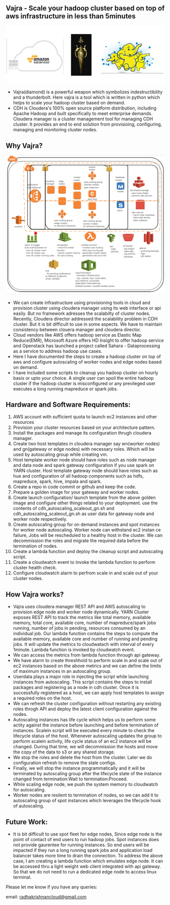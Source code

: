 Vajra - Scale your hadoop cluster based on top of aws infrastructure in less than 5minutes
------------------------------------------------------------------------------------------

![vajra](vajra-hadoop.png?raw=true)

* Vajra(diamond) is a powerful weapon which symbolizes indestructibility and a thunderbolt. Here vajra is a tool which is written in python which helps to scale your hadoop cluster based on demand.
* CDH is Cloudera's 100% open source platform distribution, including Apache Hadoop and built specifically to meet enterprise demands. Cloudera manager is a cluster management tool for managing CDH cluster. It provides an end to end solution from provisioing, configuring, managing and monitoring cluster nodes.

Why Vajra?
----------
![vajra](vajra-aws.png?raw=true)

* We can create infrastructure using provisioning tools in cloud and provision cluster using cloudera manager using its web interface or api easily. But no framework adresses the scalabilty of cluster nodes. Recently, Cloudera director addressed the scalability problem in CDH cluster. But it is bit difficult to use in some aspects. We have to maintain consistency between clouera manager and cloudera director. 
* Cloud vendors like AWS offers hadoop service as Elastic Map Reduce(EMR), Microsoft Azure offers HD Insight to offer hadoop service and Openstack has launched a project called Sahara - Dataprocessing as a service to address hadoop use cases.
* Here I have documented the steps to create a hadoop cluster on top of aws and configure autoscaling of worker nodes and edge nodes based on demand.
* I have included some scripts to cleanup you hadoop cluster on hourly basis or upto your choice. A single user can spoil the entire hadoop cluster if the hadoop cluster is misconfigured or any previleged user executes a long running mapreduce or spark jobs.

Hardware and Software Requirements:
-----------------------------------
1. AWS account with sufficient quota to launch ec2 instances and other resources
2. Provision your cluster resources based on your architecture pattern. 
3. Install the packages and manage its configuration thrugh cloudera manager.
4. Create two host templates in cloudera manager say wn(worker nodes) and gn(gateway or edge nodes) with necessary roles. Which will be used by autoscaling group while creating vm.
5. Host template worker node should have roles such as node manager and data node and spark gateway configuration if you use spark on YARN cluster. Host template gateway node should have roles such as hue and configuration of all hadoop components such as hdfs, mapreduce, spark, hive, impala and spark.
6. Create a repo in code commit or github and keep the code.
7. Prepare a golden image for your gateway and worker nodes.
8. Create launch configuration/ launch template from the above golden image and configure other things related to your deployment. use the contents of cdh_autoscaling_scaleout_gn.sh and cdh_autoscaling_scaleout_gn.sh as user data for gateway node and worker node respectively.
9. Create autoscaling group for on demand instances and spot instances for worker node autoscaling. Worker node can withstand ec2 instan ce failure, Jobs will be rescheduled to a healthy host in the cluster. We can decommission the roles and migrate the required data before the termination of nodes.
10. Create a lambda function and deploy the cleanup script and autoscaling script.
11. Create a cloudwatch event to invoke the lambda function to perform cluster health check.
12. Configure cloudwatch alarm to perfrom scale in and scale out of your cluster nodes.

How Vajra works?
----------------
* Vajra uses cloudera manager REST API and AWS autoscaling to provision edge node and worker node dynamically. YARN Cluster exposes REST API to track the metrics like total memory, available memory, total core, available core, number of mapreduce/spark jobs running, number of jobs in pending, resources consumed by an individual job. Our lambda function contains the steps to compute the available memory, available core and number of running and pending jobs. It will update the metrics to cloudwatach with interval of every 1minute. Lambda function is invoked by cloudwatch event.
* We can access the metrics from lambda function through api gateway.
* We have alarm to create threshhold to perform scale in and scale out of ec2 instances based on the above metrics and we can define the limits of maximum instances in an autoscaling group.
* Userdata plays a major role in injecting the script while launching instances from autoscaling. This script contains the steps to install packages and registering as a node in cdh cluster. Once it is successfully registered as a host, we can apply host templates to assign a required roles on the host.
* We can refresh the cluster configuration without restarting any existing roles throgh API and deploy the latest client configuration against the nodes.
* Autoscaling instances has life cycle which helps us to perform some actity against the instance before launching and before termination of instances. Scalein script will be executed every minute to check the lifecycle status of the host. Whenever autoscaling updates the group to perform scalein activity, life cycle status of an ec2 instance will be changed. During that time, we will decommission the hosts and move the copy of the data to s3 or any shared storage. 
* We stop the roles and delete the host from the cluster. Later we do configuration refresh to remove the stale configs. 
* Finally, we will stop the instance programmatically and it will be terminated by autoscaling group after the lifecycle state of the instance changed from termination:Wait to termination:Proceed.
* While scaling edge node, we push the system memory to cloudwatch for autoscaling.
* Worker nodes are resilent to termination of nodes, so we can add it to autoscaling group of spot instances which leverages the lifecycle hook of autoscaling.

Future Work:
------------
* It is bit difficult to use spot fleet for edge nodes, Since edge node is the point of contact of end users to run hadoop jobs. Spot instances does not provide gaurentee for running instances. So end users will be impacted if they run a long running spark jobs and application load balancer takes more time to drain the connection. To address the above case, I am creating a lambda function which emulates edge node. It can be accessed thru a light weight web client integrated with api gateway. So that we do not need to run a dedicated edge node to access linux terminal. 

Please let me know if you have any queries:

email: radhakrishnancloud@gmail.com
